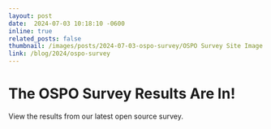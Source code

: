 ```yaml
---
layout: post
date:  2024-07-03 10:18:10 -0600
inline: true
related_posts: false
thumbnail: /images/posts/2024-07-03-ospo-survey/OSPO Survey Site Image.png
link: /blog/2024/ospo-survey
---
```


# The OSPO Survey Results Are In!

View the results from our latest open source survey.